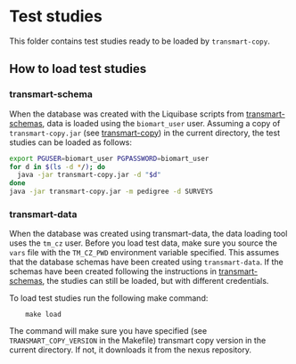 # Test studies

This folder contains test studies ready to be loaded by `transmart-copy`.

## How to load test studies

### transmart-schema

When the database was created with the Liquibase scripts from
[transmart-schemas](../../transmart-schemas), data is loaded using
the `biomart_user` user.
Assuming a copy of `transmart-copy.jar` (see [transmart-copy](../../transmart-copy))
in the current directory, the test studies can be loaded as follows:

```bash
export PGUSER=biomart_user PGPASSWORD=biomart_user
for d in $(ls -d */); do
  java -jar transmart-copy.jar -d "$d"
done
java -jar transmart-copy.jar -m pedigree -d SURVEYS
```

### transmart-data

When the database was created using transmart-data,
the data loading tool uses the `tm_cz` user.
Before you load test data, make sure you source the `vars` file with the `TM_CZ_PWD` environment variable specified.
This assumes that the database schemas have been created using `transmart-data`.
If the schemas have been created following the instructions in [transmart-schemas](../../transmart-schemas),
the studies can still be loaded, but with different credentials.  

To load test studies run the following make command:
```
	make load
```

The command will make sure you have specified (see `TRANSMART_COPY_VERSION` in the Makefile) transmart copy version in the current directory. If not, it downloads it from the nexus repository.
